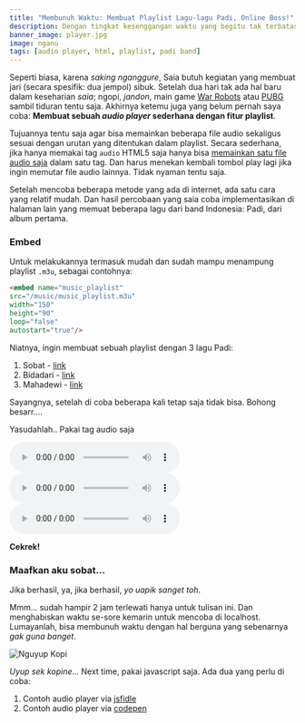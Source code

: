 ```yaml
---
title: "Membunuh Waktu: Membuat Playlist Lagu-lagu Padi, Online Boss!"
description: Dengan tingkat kesenggangan waktu yang begitu tak terbatas,
banner_image: player.jpg
image: nganu
tags: [audio player, html, playlist, padi band]
---
```

Seperti biasa, karena _saking nganggure_, Saia butuh kegiatan yang membuat jari (secara spesifik: dua jempol) sibuk. Setelah dua hari tak ada hal baru dalam keseharian _saia_; ngopi, _jandon_, main game [War Robots](https://warrobots.net/en) atau [PUBG](http://www.pubgmobile.com/en-US) sambil tiduran tentu saja. Akhirnya ketemu juga yang belum pernah saya coba: **Membuat sebuah _audio player_ sederhana dengan fitur playlist**. 
<!--more-->

Tujuannya tentu saja agar bisa memainkan beberapa file audio sekaligus sesuai dengan urutan yang ditentukan dalam playlist. Secara sederhana, jika hanya memakai tag `audio` HTML5 saja hanya bisa [memainkan satu file audio saja](https://www.knoacc.org/2012/10/menambah-audio-ke-blog-web-dengan-html5.html) dalam satu tag. Dan harus menekan kembali tombol play lagi jika ingin memutar file audio lainnya. Tidak nyaman tentu saja.

Setelah mencoba beberapa metode yang ada di internet, ada satu cara yang relatif mudah. Dan hasil percobaan yang saia coba implementasikan di halaman lain yang memuat beberapa lagu dari band Indonesia: Padi, dari album pertama.

### Embed

Untuk melakukannya termasuk mudah dan sudah mampu menampung playlist `.m3u`, sebagai contohnya:

```html
<embed name="music_playlist"
src="/music/music_playlist.m3u"
width="150"
height="90"
loop="false"
autostart="true"/>
```
Niatnya, ingin membuat sebuah playlist dengan 3 lagu Padi:

1. Sobat - [link](/assets/audio/padi-sobat.m4a)
2. Bidadari - [link](/assets/audio/padi-bidadari.m4a)
3. Mahadewi - [link](/assets/audio/padi-mahadewi.m4a)

Sayangnya, setelah di coba beberapa kali tetap saja tidak bisa. Bohong besarr....

Yasudahlah.. Pakai tag audio saja

<audio controls><source src="/assets/audio/padi-sobat.m4a" preload="meta" type="audio/m4a" /></audio>
<audio controls><source src="/assets/audio/padi-bidadari.m4a" preload="meta" type="audio/m4a" /></audio>
<audio controls><source src="/assets/audio/padi-mahadewi.m4a" preload="meta" type="audio/m4a" /></audio>

**Cekrek!**

### Maafkan aku sobat...

Jika berhasil, ya, jika berhasil, _yo uapik sanget toh_.

Mmm... sudah hampir 2 jam terlewati hanya untuk tulisan ini. Dan menghabiskan waktu se-sore kemarin untuk mencoba di localhost. Lumayanlah, bisa membunuh waktu dengan hal berguna yang sebenarnya _gak guna banget_.

![Nguyup Kopi](ngopi.jpg)

_Uyup sek kopine..._ Next time, pakai javascript saja. Ada dua yang perlu di coba: 

1. Contoh audio player via [jsfidle](http://jsfiddle.net/vkMqR/2374/)
2. Contoh audio player via [codepen](http://codepen.io/markhillard/pen/Hjcwu)
